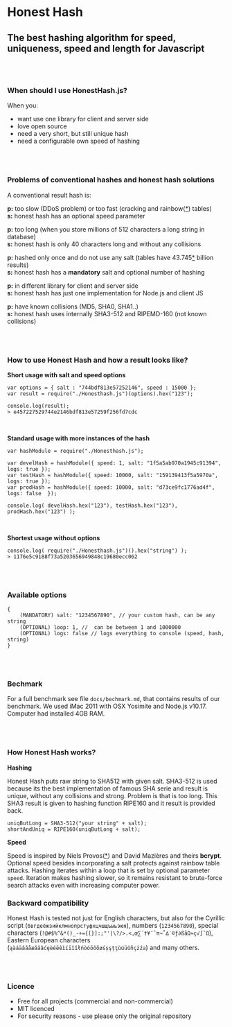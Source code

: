 # Honest Hash

## The best hashing algorithm for speed, uniqueness, speed and length for Javascript

<br/>
<br/>

### When should I use HonestHash.js?

When you:  
 
  - want use one library for client and server side
  - love open source
  - need a very short, but still unique hash
  - need a configurable own speed of hashing
   
<br/>
<br/>

### Problems of conventional hashes and honest hash solutions

A conventional result hash is:

**p:** too slow (DDoS problem) or too fast (cracking and rainbow([*][1]) tables)<br>
**s:** honest hash has an optional speed parameter
 
**p:** too long (when you store millions of 512 characters a long string in database)<br>
**s:** honest hash is only 40 characters long and without any collisions 

**p:** hashed only once and do not use any salt (tables have 43.745[*][2] billion results)<br>
**s:** honest hash has a **mandatory** salt and optional number of hashing

**p:** in different library for client and server side<br>
**s:** honest hash has just one implementation for Node.js and client JS

**p:** have known collisions (MD5, SHA0, SHA1..)<br>
**s:** honest hash uses internally SHA3-512 and RIPEMD-160 (not known collisions)

<br/>
<br/>

### How to use Honest Hash and how a result looks like?

**Short usage with salt and speed options**

    var options = { salt : "744bdf813e57252146", speed : 15000 };
    var result = require("./Honesthash.js")(options).hex("123");
    
    console.log(result);
    > e457227529744e2146bdf813e57259f256fd7cdc
    
<br/>
    
**Standard usage with more instances of the hash**

    var hashModule = require("./Honesthash.js");

    var develHash = hashModule({ speed: 1, salt: "1f5a5ab970a1945c91394", logs: true });
    var testHash = hashModule({ speed: 10000, salt: "159139413f5a5970a", logs: true });
    var prodHash = hashModule({ speed: 10000, salt: "d73ce9fc1776ad4f", logs: false  });

    console.log( develHash.hex("123"), testHash.hex("123"), prodHash.hex("123") );

<br/>

**Shortest usage without options**

    console.log( require("./Honesthash.js")().hex("string") );
    > 1176e5c9188f73a5203656949848c19680ecc062

<br/>
<br/>

### Available options

    {
        (MANDATORY) salt: "1234567890", // your custom hash, can be any string
        (OPTIONAL) loop: 1, //  can be between 1 and 1000000
        (OPTIONAL) logs: false // logs everything to console (speed, hash, string)
    }

<br/>
<br/>

### Bechmark

For a full benchmark see file `docs/bechmark.md`, that contains results of our benchmark. We used iMac 2011
with OSX Yosimite and Node.js v10.17. Computer had installed 4GB RAM.

<br/>
<br/>

### How Honest Hash works?

**Hashing**

Honest Hash puts raw string to SHA512 with given salt. SHA3-512 is used because its the best implementation
of famous SHA serie and result is unique, without any collisions and strong. Problem is that is too long. This
SHA3 result is given to hashing function RIPE160 and it result is provided back.

    uniqButLong = SHA3-512("your string" + salt);
    shortAndUniq = RIPE160(uniqButLong + salt);
    
**Speed**  

Speed is inspired by Niels Provos([*][2]) and David Mazières and theirs **bcrypt**. Optional speed besides 
incorporating a salt protects against rainbow table attacks. Hashing iterates within a loop that is set by
optional parameter `speed`. Iteration makes hashing slower, so it remains resistant to brute-force search
attacks even with increasing computer power.

### Backward compatibility

Honest Hash is tested not just for English characters, but also for the Cyrillic script (`бвгдеёжзийклмнопрстуфхцчшщъыьэюя`),
numbers (`1234567890`), special characters (`!@#$%^&*()_-+={[}]:;"'|\?/>.<,œ∑´†¥¨ˆπ¬˚∆˙©ƒ∂ßåΩ≈ç√∫˜Ω`), Eastern European 
characters (`ąàáäâãåæăăâćęèéëêìíïîîłńòóöôõøśșşțţùúüûñçżźа`) and many others.

<br/>
<br/>

### Licence

 - Free for all projects (commercial and non-commercial)
 - MIT licenced
 - For security reasons - use please only the original repository

<br/>
<br/>

 [1]: http://en.wikipedia.org/wiki/Rainbow_table  "Check what is a rainbow table on Wikipedia"
 [2]: http://www.hashkiller.co.uk/  "Try to crack your own MD5 hash"
 [3]: http://en.wikipedia.org/wiki/Niels_Provos "Niels is a researcher in the areas of secure systems"